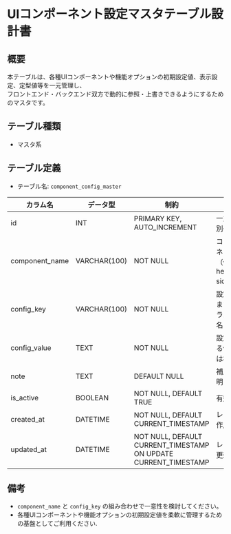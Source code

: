 # UIコンポーネント設定マスタテーブル設計書

## 概要
本テーブルは、各種UIコンポーネントや機能オプションの初期設定値、表示設定、定型値等を一元管理し、  
フロントエンド・バックエンド双方で動的に参照・上書きできるようにするためのマスタです。

## テーブル種類
- マスタ系

## テーブル定義
- テーブル名: `component_config_master`

| カラム名         | データ型      | 制約                                     | 説明                                      |
|------------------|---------------|------------------------------------------|-------------------------------------------|
| id               | INT           | PRIMARY KEY, AUTO_INCREMENT              | 一意な識別子                              |
| component_name   | VARCHAR(100)  | NOT NULL                                 | コンポーネント名（例: header, sidebar）    |
| config_key       | VARCHAR(100)  | NOT NULL                                 | 設定キーまたはパラメータ名                 |
| config_value     | TEXT          | NOT NULL                                 | 設定される値または初期値                   |
| note             | TEXT          | DEFAULT NULL                             | 補足説明・備考                           |
| is_active        | BOOLEAN       | NOT NULL, DEFAULT TRUE                   | 有効状態                                  |
| created_at       | DATETIME      | NOT NULL, DEFAULT CURRENT_TIMESTAMP      | レコード作成日時                         |
| updated_at       | DATETIME      | NOT NULL, DEFAULT CURRENT_TIMESTAMP ON UPDATE CURRENT_TIMESTAMP | レコード更新日時         |

## 備考
- `component_name` と `config_key` の組み合わせで一意性を検討してください。
- 各種UIコンポーネントや機能オプションの初期設定値を柔軟に管理するための基盤としてご利用ください.